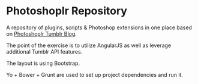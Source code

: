 Photoshoplr Repository
==============

A repository of plugins, scripts & Photoshop extensions in one place based on [Photoshoplr Tumblr Blog](http://madebyvadim.tumblr.com/).

The point of the exercise is to utilize AngularJS as well as leverage additional Tumblr API features.

The layout is using Bootstrap.

Yo + Bower + Grunt are used to set up project dependencies and run it.
